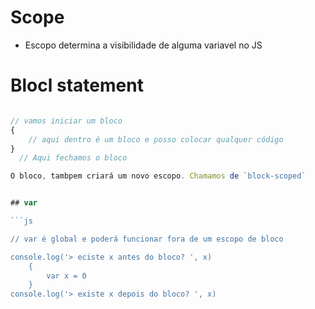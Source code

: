 # Scope 

* Escopo determina a visibilidade de alguma variavel no JS 

# Blocl statement 

```js 

// vamos iniciar um bloco 
{
    // aqui dentro é um bloco e posso colocar qualquer código
}   
  // Aqui fechamos o bloco 

O bloco, tambpem criará um novo escopo. Chamamos de `block-scoped`


## var 

```js 

// var é global e poderá funcionar fora de um escopo de bloco 

console.log('> eciste x antes do bloco? ', x)
    {
        var x = 0
    }
console.log('> existe x depois do bloco? ', x)

```
